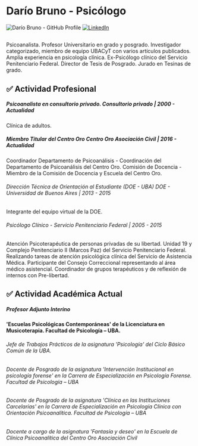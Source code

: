 # Darío Bruno - Psicólogo
![Darío Bruno - GitHub Profile](http://www.dariobruno.com.ar/assets/images/avatard.png) 
[![LinkedIn](https://img.shields.io/badge/Dario%20Bruno-LinedIn-blue)](http://linkedin.com/in/darioebruno)
## 
Psicoanalista. Profesor Universitario en grado y posgrado. Investigador categorizado, miembro de equipo UBACyT con varios artículos publicados. Amplia experiencia en psicología clínica. Ex-Psicólogo clínico del Servicio Penitenciario Federal. Director de Tesis de Posgrado. Jurado en Tesinas de grado.


## ✅ Actividad Profesional

##### Psicoanalista en consultorio privado. Consultorio privado | 2000 - Actualidad
Clínica de adultos.

##### Miembro Titular del Centro Oro Centro Oro Asociación Civil | 2016 - Actualidad
Coordinador Departamento de Psicoanálisis - Coordinación del Departamento de Psicoanálisis del Centro Oro.
Comisión de Docencia - Miembro de la Comisión de Docencia y Escuela del Centro Oro.

###### Dirección Técnica de Orientación al Estudiante (DOE - UBA) DOE - Universidad de Buenos Aires | 2013 - 2015
Integrante del equipo virtual de la DOE.

###### Psicólogo Clínico - Servicio Penitenciario Federal | 2005 - 2015
Atención Psicoterapéutica de personas privadas de su libertad. Unidad 19 y Complejo Penitenciario II (Marcos Paz) del Servicio Penitenciario Federal. Realizando tareas de atención psicológica clínica del Servicio de Asistencia Médica. Participante del Consejo Correccional representando al área médico asistencial. Coordinador de grupos terapéuticos y de reflexión de internos con Pre-libertad.


## ✅ Actividad Académica Actual

##### Profesor Adjunto Interino 
**'Escuelas Psicológicas Contemporáneas' de la Licenciatura en Musicoterapia. Facultad de Psicología – UBA.**

###### Jefe de Trabajos Prácticos *de la asignatura 'Psicología' del Ciclo Básico Común de la UBA.*

###### Docente de Posgrado *de la asignatura 'Intervención Institucional en psicología forense' en la Carrera de Especialización en Psicología Forense. Facultad de Psicología – UBA*

###### Docente de Posgrado *de la asignatura 'Clínica en las Instituciones Carcelarias' en la Carrera de Especialización en Psicología Clínica con Orientación Psicoanalítica. Facultad de Psicología – UBA*

###### Docente a cargo *de la asignatura 'Fantasía y deseo' en la Escuela de Clínica Psicoanalítica del Centro Oro Asociación Civil*

